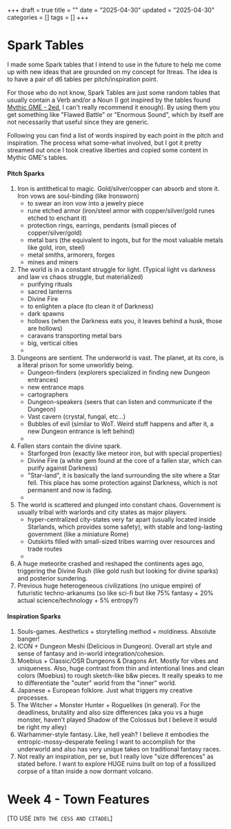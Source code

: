 +++
draft = true
title = ""
date = "2025-04-30"
updated = "2025-04-30"
categories = []
tags = []
+++

# Spark Tables

I made some Spark tables that I intend to use in the future to help me come up with new ideas that are grounded on my concept for Itreas. The idea is to have a pair of d6 tables per pitch/inspiration point.

For those who do not know, Spark Tables are just some random tables that usually contain a Verb and/or a Noun (I got inspired by the tables found [Mythic GME - 2ed](https://www.wordmillgames.com/page/mythic-gme.html), I can't really recommend it enough). By using them you get something like "Flawed Battle" or "Enormous Sound", which by itself are not necessarily that useful since they are generic. 

Following you can find a list of words inspired by each point in the pitch and inspiration. The process what some-what involved, but I got it pretty streamed out once I took creative liberties and copied some content in Mythic GME's tables.

#### Pitch Sparks

1.  Iron is antithetical to magic. Gold/silver/copper can absorb and store it. Iron vows are soul-binding (like Ironsworn)
	- to swear an iron vow into a jewelry piece
	- rune etched armor (iron/steel armor with copper/silver/gold runes etched to enchant it)
	- protection rings, earrings, pendants (small pieces of copper/silver/gold)
	- metal bars (the equivalent to ingots, but for the most valuable metals like gold, iron, steel)
	- metal smiths, armorers, forges
	- mines and miners
2. The world is in a constant struggle for light. (Typical light vs darkness and law vs chaos struggle, but materialized) 
	- purifying rituals
	- sacred lanterns 
	- Divine Fire
	- to enlighten a place (to clean it of Darkness)
	- dark spawns
	- hollows (when the Darkness eats you, it leaves behind a husk, those are hollows)
	- caravans transporting metal bars
	- big, vertical cities
	- 
3. Dungeons are sentient. The underworld is vast. The planet, at its core, is a literal prison for some unworldly being. 
	- Dungeon-finders (explorers specialized in finding new Dungeon entrances)
	- new entrance maps
	- cartographers
	- Dungeon-speakers (seers that can listen and communicate if the Dungeon)
	- Vast cavern (crystal, fungal, etc...)
	- Bubbles of evil (similar to WoT. Weird stuff happens and after it, a new Dungeon entrance is left behind)
	- 
4. Fallen stars contain the divine spark.
	- Starforged Iron (exactly like meteor iron, but with special properties)
	- Divine Fire (a white gem found at the core of a fallen star, which can purify against Darkness)
	- "Star-land", it is basically the land surrounding the site where a Star fell. This place has some protection against Darkness, which is not permanent and now is fading. 
	-  
5. The world is scattered and plunged into constant chaos. Government is usually tribal with warlords and city states as major players.
	- hyper-centralized city-states very far apart (usually located inside Starlands, which provides some safety), with stable and long-lasting government (like a miniature Rome)
	- Outskirts filled with small-sized tribes warring over resources and trade routes
	- 
6. A huge meteorite crashed and reshaped the continents ages ago, triggering the Divine Rush (like gold rush but looking for divine sparks) and posterior sundering.
7. Previous huge heterogeneous civilizations (no unique empire) of futuristic techno-arkanums (so like sci-fi but like 75% fantasy + 20% actual science/technology + 5% entropy?)

#### Inspiration Sparks

1. Souls-games. Aesthetics + storytelling method + moldiness. Absolute banger!
2. ICON + Dungeon Meshi (Delicious in Dungeon). Overall art style and sense of fantasy and in-world integration/cohesion.
3. Moebius + Classic/OSR Dungeons & Dragons Art. Mostly for vibes and uniqueness. Also, huge contrast from thin and intentional lines and clean colors (Moebius) to rough sketch-like b&w pieces. It really speaks to me to differentiate the "outer" world from the "inner" world. 
4. Japanese + European folklore. Just what triggers my creative processes. 
5. The Witcher + Monster Hunter + Roguelikes (in general). For the deadliness, brutality and also size differences (aka you vs a huge monster, haven't played Shadow of the Colossus but I believe it would be right my alley)
6. Warhammer-style fantasy. Like, hell yeah? I believe it embodies the entropic-mossy-desperate feeling I want to accomplish for the underworld and also has very unique takes on traditional fantasy races. 
7. Not really an inspiration, per se, but I really love "size differences" as stated before. I want to explore HUGE ruins built on top of a fossilized corpse of a titan inside a now dormant volcano. 

# Week 4 - Town Features

[TO USE `INTO THE CESS AND CITADEL`]

